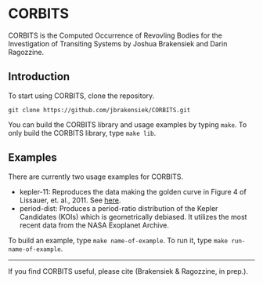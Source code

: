 CORBITS
=======

CORBITS is the Computed Occurrence of Revovling Bodies for the Investigation of Transiting Systems by Joshua Brakensiek and Darin Ragozzine.

Introduction
------------

To start using CORBITS, clone the repository.

    git clone https://github.com/jbrakensiek/CORBITS.git

You can build the CORBITS library and usage examples by typing `make`.  To only build the CORBITS library, type `make lib`.

Examples
--------

There are currently two usage examples for CORBITS.

* kepler-11: Reproduces the data making the golden curve in Figure 4 of Lissauer, et. al., 2011.  See [here](http://arxiv.org/abs/1102.0291).
* period-dist: Produces a period-ratio distribution of the Kepler Candidates (KOIs) which is geometrically debiased.  It utilizes the most recent data from the NASA Exoplanet Archive.

To build an example, type `make name-of-example`.  To run it, type `make run-name-of-example`.

-------

If you find CORBITS useful, please cite (Brakensiek & Ragozzine, in prep.).
